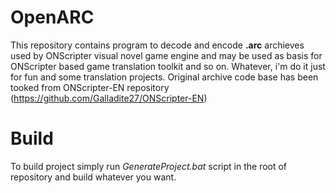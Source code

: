 # OpenARC
This repository contains program to decode and encode **.arc** archieves used by ONScripter visual novel game engine and may be used as basis for ONScripter based game translation toolkit and so on. Whatever, i'm do it just for fun and some translation projects. Original archive code base has been tooked from ONScripter-EN repository (https://github.com/Galladite27/ONScripter-EN)

# Build
To build project simply run *GenerateProject.bat* script in the root of repository and build whatever you want.

